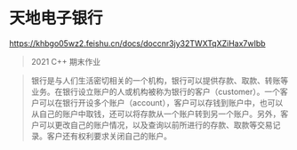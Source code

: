 # 天地电子银行

https://khbgo05wz2.feishu.cn/docs/doccnr3jy32TWXTqXZiHax7wIbb

> 2021 C++ 期末作业

> 银行是与人们生活密切相关的一个机构，银行可以提供存款、取款、转账等业务。在银行设立账户的人或机构被称为银行的客户（customer）。一个客户可以在银行开设多个账户（account），客户可以存钱到账户中，也可以从自己的账户中取钱，还可以将存款从一个账户转到另一个账户。另外，客户可以更改自己的账户情况，以及查询以前所进行的存款、取款等交易记录。客户还有权利要求关闭自己的账户。